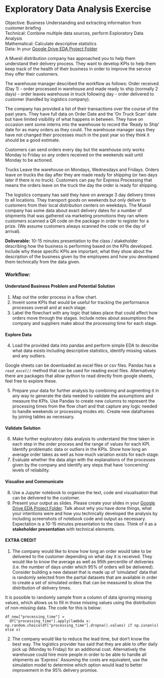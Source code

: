 
# Exploratory Data Analysis Exercise

Objective: Business Understanding and extracting information from customer briefing  
Technical: Combine multiple data sources, perform Exploratory Data Analysis   
Mathematical: Calculate descriptive statistics  
Data: In your [Google Drive EDA Project Folder](https://drive.google.com/drive/folders/1FC1K-fK0XDtzICEJdaJSIfas9vpgNHko)

A Muesli distribution company has approached you to help them understand their delivery process. They want to develop KPIs to help them keep track of the health of their business in order to improve the service they offer their customers.

The warehouse manager described the workflow as follows:
Order received (Day 1) - order processed in warehouse and made ready to ship (normally 2 days) - order leaves warehouse in truck following day - order delivered to customer (handled by logistics company).

The company has provided a list of their transactions over the course of the past years. They have full data on Order Date and the ‘On Truck Scan’ date but have limited visibility of what happens in between. They have on occasion sent some interns into the warehouse to record the ‘Ready to Ship’ date for as many orders as they could. The warehouse manager says they have not changed their processes much in the past year so they think it should be a good estimate. 

Customers can send orders every day but the warehouse only works Monday to Friday so any orders received on the weekends wait until Monday to be actioned.

Trucks Leave the warehouse on Mondays, Wednesdays and Fridays.
Orders leave on trucks the day after they are made ready for shipping (or two days later if there is no truck).
Customers can pay for Express Processing that means the orders leave on the truck the day the order is ready for shipping.

The logistics company has said they have on average 3 day delivery times to all locations. They transport goods on weekends but only deliver to customers from their local distribution centers on weekdays. The Muesli company has some data about exact delivery dates for a number of shipments that was gathered via marketing promotions they ran where customers scanned a QR code on the package in order to register for a prize. (We assume customers always scanned the code on the day of arrival).

**Deliverable:** 10-15 minutes presentation to the class / stakeholder describing how the business is performing based on the KPIs developed. Include why these specific KPIs are important, what they show about the description of the business given by the employees and how you developed them technically from the data given.

### Workflow:   
#### Understand Business Problem and Potential Solution
1. Map out the order process in a flow chart. 
2. Invent some KPIs that would be useful for tracking the performance processes overall and at each stage.
3. Label the flowchart with any logic that takes place that could affect how orders move through the stages. Include notes about assumptions the company and suppliers make about the processing time for each stage.  
#### Explore Data
4. Load the provided data into pandas and perform simple EDA to describe what data exists including descriptive statistics, identify missing values and any outliers.

Google sheets can be downloaded as excel files or csv files.
Pandas has a *`read_excel()`* method that can be used for reading excel files.
Alternatively there are packages that allow python to read directly from google sheets, feel free to explore these.  

5. Prepare your data for further analysis by combining and augmenting it in any way to generate the data needed to validate the assumptions and measure the KPIs. Use Pandas to create new columns to represent the processing times from the flow chart and that capture any logic needed to handle weekends or processing modes etc. Create new dataframes by joining tables as necessary.
#### Validate Solution
6. Make further exploratory data analysis to understand the time taken in each step in the order process and the range of values for each KPI. Identify problematic data or outliers in the KPIs. Show how long an average order takes as well as how much variation exists for each stage. 
7. Evaluate whether the data align with the explanations of the processes given by the company and identify any steps that have ‘concerning’ levels of reliability.
#### Visualise and Communicate
8. Use a Jupyter notebook to organise the text, code and visualisation that can be delivered to the customer.
9. Present your output as slides. Please create your slides in your [Google Drive EDA Project Folder](https://drive.google.com/drive/folders/1FC1K-fK0XDtzICEJdaJSIfas9vpgNHko). Talk about why you have done things, what your intentions were and how you technically developed the analysis by including screenshots of notebook code and output as necessary. Expectation is a 10-15 minutes presentation to the class. Think of it as a **stakeholder presentation** with technical elements.
  
#### EXTRA CREDIT  
1. The company would like to know how long an order would take to be delivered to the customer depending on what day it is received. They would like to know the average as well as 95th percentile of deliveries (i.e. the number of days under which 95% of orders will be delivered). Consider building a new dataset that is made up of ‘simulated’ data that is randomly selected from the partial datasets that are available in order to create a set of simulated orders that can be measured to show the distribution of delivery times. 

It is possible to randomly sample from a column of data ignoring missing values, which allows us to fill in those missing values using the distribution of non-missing data. The code for this is below:
```
df_new["processing_time"] = 
  df["processing_time"].apply(lambda x: np.random.choice(df["processing_time"].dropna().values) if np.isnan(x) else x)
```

2. The company would like to reduce the lead time, but don’t know the best way. The logistics provider has said that they are able to offer daily pick up (Monday to Friday) for an additional cost. Alternatively the warehouse could hire more people in order to be able to handle all shipments as ‘Express’. Assuming the costs are equivalent, use the simulation model to determine which option would lead to better improvement in the 95% delivery promise.







